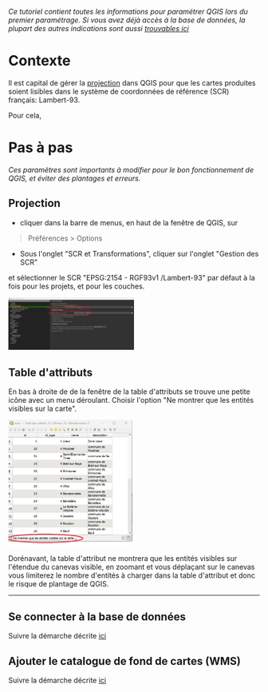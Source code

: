 _Ce tutoriel contient toutes les informations pour paramétrer QGIS lors du premier paramétrage._
_Si vous avez déjà accès à la base de données, la plupart des autres indications sont aussi [trouvables ici](./bonnes_pratiques.md)_


# Contexte


Il est capital de gérer la [projection](./README.md#projection) dans QGIS pour que les cartes produites 
soient lisibles dans le système de coordonnées de référence (SCR) français: Lambert-93.

Pour cela, 


# Pas à pas
_Ces paramètres sont importants à modifier pour le bon fonctionnement de QGIS, et éviter des plantages et erreurs._

## Projection
- cliquer dans la barre de menus, en haut de la fenêtre de QGIS, sur 

> Préférences > Options 

- Sous l'onglet "SCR et Transformations", cliquer sur l'onglet "Gestion des SCR"

 et sélectionner le SCR "EPSG:2154 - RGF93v1 /Lambert-93" par défaut à la fois
pour les projets, et pour les couches. 

<img src="./img/config_scr.png" alt= “” width="50%" height="50%"> 

## Table d'attributs


En bas à droite de de la fenêtre de la table d'attributs se trouve une petite icône avec un menu déroulant. 
Choisir l'option "Ne montrer que les entités visibles sur la carte". 

<img src="./img/tableattributs-limiter.png" alt= “” width="50%" height="50%"> 

Dorénavant, la table d'attribut ne montrera que les entités visibles sur l'étendue du canevas visible, en zoomant et vous déplaçant sur le canevas vous limiterez le nombre d'entités à charger dans la table d'attribut et donc
le risque de plantage de QGIS. 

---
## Se connecter à la base de données

Suivre la démarche décrite [ici](./installation_certificats_base_de_donnees.md)

## Ajouter le catalogue de fond de cartes (WMS)

Suivre la démarche décrite [ici](./ajout_fond_de_carte_wms.md)

